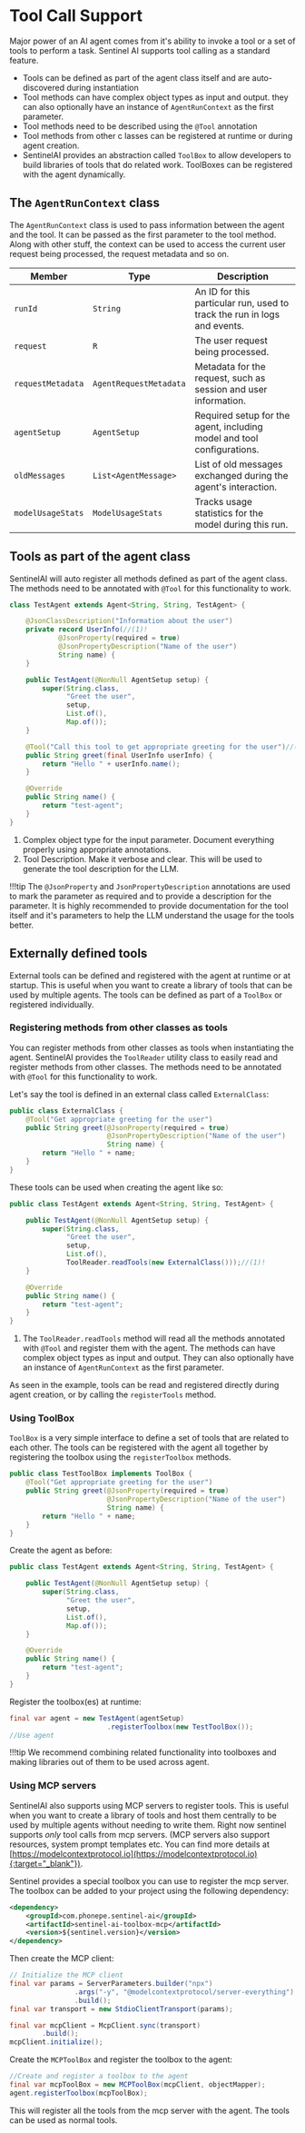 # Tool Call Support

Major power of an AI agent comes from it's ability to invoke a tool or a set of tools to perform a task. Sentinel AI
supports tool calling as a standard feature.

- Tools can be defined as part of the agent class itself and are auto-discovered during instantiation
- Tool methods can have complex object types as input and output. they can also optionally have an instance of
  `AgentRunContext` as the first parameter.
- Tool methods need to be described using the `@Tool` annotation
- Tool methods from other c lasses can be registered at runtime or during agent creation.
- SentinelAI provides an abstraction called `ToolBox` to allow developers to build libraries of tools that do related
  work. ToolBoxes can be registered with the agent dynamically.

## The `AgentRunContext` class

The `AgentRunContext` class is used to pass information between the agent and the tool. It can be passed as the first
parameter to the tool method. Along with other stuff, the context can be used to access the current user request being
processed, the request metadata and so on.

| **Member**        | **Type**               | **Description**                                                          |
|-------------------|------------------------|--------------------------------------------------------------------------|
| `runId`           | `String`               | An ID for this particular run, used to track the run in logs and events. |
| `request`         | `R`                    | The user request being processed.                                        |
| `requestMetadata` | `AgentRequestMetadata` | Metadata for the request, such as session and user information.          |
| `agentSetup`      | `AgentSetup`           | Required setup for the agent, including model and tool configurations.   |
| `oldMessages`     | `List<AgentMessage>`   | List of old messages exchanged during the agent's interaction.           |
| `modelUsageStats` | `ModelUsageStats`      | Tracks usage statistics for the model during this run.                   |

## Tools as part of the agent class

SentinelAI will auto register all methods defined as part of the agent class. The methods need to be annotated with
`@Tool` for this functionality to work.

```java title="TestAgent.java"
class TestAgent extends Agent<String, String, TestAgent> {

    @JsonClassDescription("Information about the user")
    private record UserInfo(//(1)!
            @JsonProperty(required = true)
            @JsonPropertyDescription("Name of the user")
            String name) {
    }

    public TestAgent(@NonNull AgentSetup setup) {
        super(String.class,
              "Greet the user",
              setup,
              List.of(),
              Map.of());
    }

    @Tool("Call this tool to get appropriate greeting for the user")//(2)!
    public String greet(final UserInfo userInfo) {
        return "Hello " + userInfo.name();
    }

    @Override
    public String name() {
        return "test-agent";
    }
}
```

1. Complex object type for the input parameter. Document everything properly using appropriate annotations.
2. Tool Description. Make it verbose and clear. This will be used to generate the tool description for the LLM.

!!!tip
    The `@JsonProperty` and `JsonPropertyDescription` annotations are used to mark the parameter as required and to
    provide a description for the parameter. It is highly recommended to provide documentation for the tool itself and
    it's parameters to help the LLM understand the usage for the tools better.

## Externally defined tools
External tools can be defined and registered with the agent at runtime or at startup. This is useful when you want to
create a library of tools that can be used by multiple agents. The tools can be defined as part of a `ToolBox` or
registered individually.

### Registering methods from other classes as tools
You can register methods from other classes as tools when instantiating the agent. SentinelAI provides the `ToolReader` 
utility class to easily read and register methods from other classes. The methods need to be annotated with
`@Tool` for this functionality to work.

Let's say the tool is defined in an external class called `ExternalClass`:

```java title="ExternalClass.java"
public class ExternalClass {
    @Tool("Get appropriate greeting for the user")
    public String greet(@JsonProperty(required = true)
                        @JsonPropertyDescription("Name of the user")
                        String name) {
        return "Hello " + name;
    }
}

```

These tools can be used when creating the agent like so:
```java title="TestAgent.java"
public class TestAgent extends Agent<String, String, TestAgent> {

    public TestAgent(@NonNull AgentSetup setup) {
        super(String.class,
              "Greet the user",
              setup,
              List.of(),
              ToolReader.readTools(new ExternalClass()));//(1)!
    }

    @Override
    public String name() {
        return "test-agent";
    }
}
```

1. The `ToolReader.readTools` method will read all the methods annotated with `@Tool` and register them with the agent. 
    The methods can have complex object types as input and output. They can also optionally have an instance of
   `AgentRunContext` as the first parameter.

As seen in the example, tools can be read and registered directly during agent creation, or by calling the
`registerTools` method.

### Using ToolBox
`ToolBox` is a very simple interface to define a set of tools that are related to each other. The tools can be registered
with the agent all together by registering the toolbox using the `registerToolbox` methods.

```java title="TestToolBox.java"
public class TestToolBox implements ToolBox {
    @Tool("Get appropriate greeting for the user")
    public String greet(@JsonProperty(required = true)
                        @JsonPropertyDescription("Name of the user")
                        String name) {
        return "Hello " + name;
    }
}
```

Create the agent as before:

```java title="TestAgent.java"
public class TestAgent extends Agent<String, String, TestAgent> {

    public TestAgent(@NonNull AgentSetup setup) {
        super(String.class,
              "Greet the user",
              setup,
              List.of(),
              Map.of());
    }

    @Override
    public String name() {
        return "test-agent";
    }
}
```

Register the toolbox(es) at runtime:

```java
final var agent = new TestAgent(agentSetup)
                        .registerToolbox(new TestToolBox());
//Use agent
```

!!!tip
    We recommend combining related functionality into toolboxes and making libraries out of them to be used across agent.

### Using MCP servers
SentinelAI also supports using MCP servers to register tools. This is useful when you want to create a library of tools
and host them centrally to be used by multiple agents without needing to write them. Right now sentinel supports _only_ 
tool calls from mcp servers. (MCP servers also support resources, system prompt templates etc. You can find more details
at [https://modelcontextprotocol.io](https://modelcontextprotocol.io){:target="_blank"}).

Sentinel provides a special toolbox you can use to register the mcp server. The toolbox can be added to your project
using the following dependency:

```xml
<dependency>
    <groupId>com.phonepe.sentinel-ai</groupId>
    <artifactId>sentinel-ai-toolbox-mcp</artifactId>
    <version>${sentinel.version}</version>
</dependency>
```

Then create the MCP client:

```java title="TestAgent.java"
// Initialize the MCP client
final var params = ServerParameters.builder("npx")
                .args("-y", "@modelcontextprotocol/server-everything")
                .build();
final var transport = new StdioClientTransport(params);

final var mcpClient = McpClient.sync(transport)
        .build();
mcpClient.initialize();
```

Create the `MCPToolBox` and register the toolbox to the agent:
```java title="TestAgent.java"
//Create and register a toolbox to the agent
final var mcpToolBox = new MCPToolBox(mcpClient, objectMapper);
agent.registerToolbox(mcpToolBox);
```

This will register all the tools from the mcp server with the agent. The tools can be used as normal tools.
